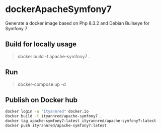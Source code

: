 # dockerApacheSymfony7
Generate a docker image based on Php 8.3.2 and Debian Bullseye for Symfony 7

## Build for locally usage
> docker build -t apache-symfony7 .

## Run
> docker-compose up -d

## Publish on Docker hub
```bash
docker login -u "ityannred" docker.io
docker build -t ityannred/apache-symfony7 .
docker tag apache-symfony7:latest ityrannred/apache-symfony7:latest
docker push ityrannred/apache-symfony7:latest
```
